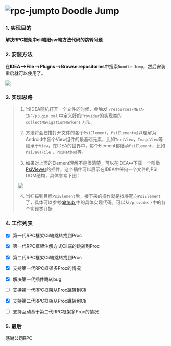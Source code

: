 # 										![rpc-jumpto](http://15878290.s21i.faiusr.com/4/ABUIABAEGAAg47it4wUopp7UsgcwgAE4gAE.png)																			                                     Doodle Jump

### 1. 实现目的

**解决RPC框架中cli端跟svr端方法代码的跳转问题**

### 2. 安装方法

在**IDEA-->File-->Plugns-->Browse repositories**中搜索`Doodle Jump`，然后安装重启就可以使用了。

![](http://15878290.s21i.faiusr.com/3/ABUIABADGAAg38yt4wUo56ivrgIw1g04yQY.gif)

### 3. 实现思路

>1. 当IDEA随机打开一个文件的时候，会触发 `/resources/META-INF/plugin.xml` 中定义好的`Provider`的实现类的`collectNavigationMarkers` 方法。
>
>2. 方法将会扫描打开文件的各个`PsiElement`，`PsiElement`可以理解为Android中各个View组件的最基础元素，比如`TextView`，`ImageView`等继承于`View`，在IDEA的世界中，每个Element都继承`PsiElement`，比如`PsiJavaFile` ，`PsiMethod`等。
>
>3. 如果对上面的Element理解不是很清楚，可以在IDEA中下载一个叫做[PsiViewer](https://plugins.jetbrains.com/plugin/227-psiviewer)的插件，这个插件可以展示在IDEA中任何一个文件的PSI DOM结构，具体参考下图：
>
>   
>
>   ![](http://15878290.s21i.faiusr.com/2/ABUIABACGAAgv8it4wUom56Y6wUwowQ4sQc.jpg)
>
>   
>
>4. 当扫描到目标`PsiElement`后，接下来的操作就是找寻靶向`PsiElement`了，具体可以参考[github ](https://github.com/careinfress/rpc-jumpto)中的具体实现代码。可以从`/provider/`中的各个实现类开始



### 4. 工作列表

- [x] 第一代RPC框架Cli端跳转找到Proc

- [x] 第一代RPC框架注解方式Cli端的跳转到Proc

- [x] 第二代RPC框架Cli端跳转找到Proc

- [x] 支持第一代RPC框架多Proc的情况

- [x] 解决第一代插件跳转bug

- [ ] 支持第一代RPC框架从Proc跳转到Cli

- [x] 支持第二代RPC框架从Proc跳转到Cli

- [ ] 支持互动基于第二代RPC框架多Proc的情况

  

### 5. 最后

感谢公司RPC